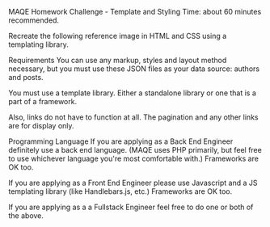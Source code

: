 MAQE Homework Challenge - Template and Styling
Time: about 60 minutes recommended.

Recreate the following reference image in HTML and CSS using a templating library.

Requirements
You can use any markup, styles and layout method necessary, but you must use these JSON files as your data source: authors and posts.

You must use a template library. Either a standalone library or one that is a part of a framework.

Also, links do not have to function at all. The pagination and any other links are for display only.

Programming Language
If you are applying as a Back End Engineer definitely use a back end language. (MAQE uses PHP primarily, but feel free to use whichever language you're most comfortable with.) Frameworks are OK too.

If you are applying as a Front End Engineer please use Javascript and a JS templating library (like Handlebars.js, etc.) Frameworks are OK too.

If you are applying as a a Fullstack Engineer feel free to do one or both of the above.
